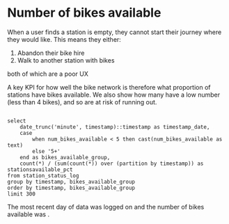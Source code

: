 # Number of bikes available

When a user finds a station is empty, they cannot start their journey where they would like. This means they either:
1. Abandon their bike hire 
2. Walk to another station with bikes

both of which are a poor UX

A key KPI for how well the bike network is therefore what proportion of stations have bikes available. We also show how many have a low number (less than 4 bikes), and so are at risk of running out.


```bike_query

select
    date_trunc('minute', timestamp)::timestamp as timestamp_date,
    case 
        when num_bikes_available < 5 then cast(num_bikes_available as text)
        else '5+'
    end as bikes_available_group, 
    count(*) / (sum(count(*)) over (partition by timestamp)) as stationsavailable_pct
from station_status_log
group by timestamp, bikes_available_group 
order by timestamp, bikes_available_group
limit 300

```

<AreaChart 
    data={data.bike_query} 
    x=timestamp_date
    y=stationsavailable_pct
    series=bikes_available_group
    fmt=pct
    sort =false
    title='Percent of Stations with each number of Bikes available'
    yAxisTitle='% of Stations'
    xAxisTitle='Date & Time'
/>


The most recent day of data was logged on <Value data={data.bike_query} fmt=date/> and the number of bikes available was <Value data={data.bike_query} column="stationsavailable_PCT"/>.
